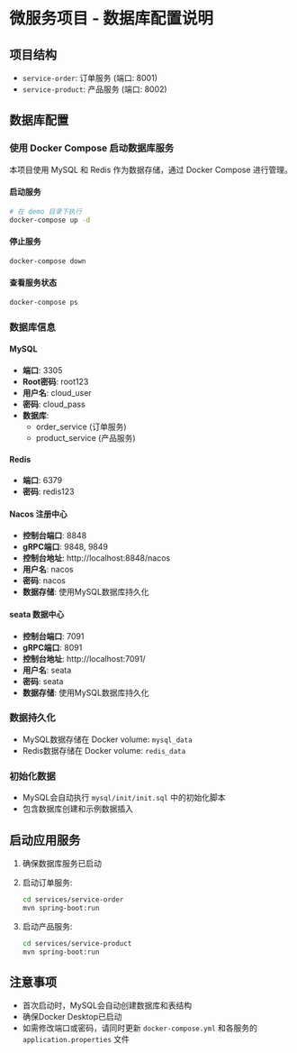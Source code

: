# 微服务项目 - 数据库配置说明

## 项目结构

- `service-order`: 订单服务 (端口: 8001)
- `service-product`: 产品服务 (端口: 8002)

## 数据库配置

### 使用 Docker Compose 启动数据库服务

本项目使用 MySQL 和 Redis 作为数据存储，通过 Docker Compose 进行管理。

#### 启动服务

```bash
# 在 demo 目录下执行
docker-compose up -d
```

#### 停止服务

```bash
docker-compose down
```

#### 查看服务状态

```bash
docker-compose ps
```

### 数据库信息

#### MySQL

- **端口**: 3305
- **Root密码**: root123
- **用户名**: cloud_user
- **密码**: cloud_pass
- **数据库**:
    - order_service (订单服务)
    - product_service (产品服务)

#### Redis

- **端口**: 6379
- **密码**: redis123

#### Nacos 注册中心

- **控制台端口**: 8848
- **gRPC端口**: 9848, 9849
- **控制台地址**: http://localhost:8848/nacos
- **用户名**: nacos
- **密码**: nacos
- **数据存储**: 使用MySQL数据库持久化

#### seata 数据中心

- **控制台端口**: 7091
- **gRPC端口**: 8091
- **控制台地址**: http://localhost:7091/
- **用户名**: seata
- **密码**: seata
- **数据存储**: 使用MySQL数据库持久化

### 数据持久化

- MySQL数据存储在 Docker volume: `mysql_data`
- Redis数据存储在 Docker volume: `redis_data`

### 初始化数据

- MySQL会自动执行 `mysql/init/init.sql` 中的初始化脚本
- 包含数据库创建和示例数据插入

## 启动应用服务

1. 确保数据库服务已启动
2. 启动订单服务:

   ```bash
   cd services/service-order
   mvn spring-boot:run
   ```

3. 启动产品服务:

   ```bash
   cd services/service-product
   mvn spring-boot:run
   ```

## 注意事项

- 首次启动时，MySQL会自动创建数据库和表结构
- 确保Docker Desktop已启动
- 如需修改端口或密码，请同时更新 `docker-compose.yml` 和各服务的 `application.properties` 文件
